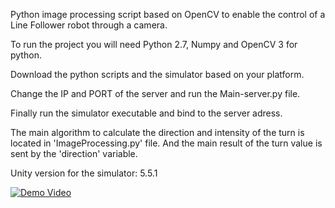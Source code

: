 Python image processing script based on OpenCV to enable the control of a Line Follower robot through a camera.

To run the project you will need Python 2.7, Numpy and OpenCV 3 for python.

Download the python scripts and the simulator based on your platform.

Change the IP and PORT of the server and run the Main-server.py file.

Finally run the simulator executable and bind to the server adress.

The main algorithm to calculate the direction and intensity of the turn is located in 'ImageProcessing.py' file.
And the main result of the turn value is sent by the 'direction' variable.

Unity version for the simulator: 5.5.1

[![Demo Video](https://img.youtube.com/vi/ZC4VUt1I5FI/0.jpg)](https://www.youtube.com/watch?v=ZC4VUt1I5FI)
